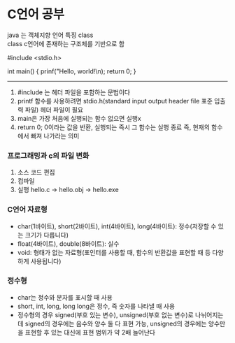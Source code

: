 # C언어 공부
java 는 객체지향 언어 특징 class  
class c언어에 존재하는 구조체를 기반으로 함

#include <stdio.h> 

int main() 
{
    prinf("Hello, world!\n);
    return 0;
}
<hr/>

1. #include 는 헤더 파일을 포함하는 문법이다
2. printf 함수를 사용하려면 stdio.h(standard input output header file 표준 입출력 파일) 헤더 파일이 필요
3. main은 가장 처음에 실행되는 함수 없으면 실행x
4. return 0; 0이라는 값을 반환, 실행되는 즉시 그 함수는 실행 종료 즉, 현재의 함수에서 빠져 나가라는 의미

### 프로그래밍과 c의 파일 변화
1. 소스 코드 편집 
2. 컴파일
3. 실행 
hello.c -> hello.obj -> hello.exe

### C언어 자료형
* char(1바이트), short(2바이트), int(4바이트), long(4바이트): 정수(저장할 수 있는 크기가 다릅니다)
* float(4바이트), double(8바이트): 실수
* void: 형태가 없는 자료형(포인터를 사용할 때, 함수의 반환값을 표현할 때 등 다양하게 사용됩니다)

### 정수형
* char는 정수와 문자를 표시할 때 사용
* short, int, long, long long은 정수, 즉 숫자를 나타낼 때 사용
* 정수형의 경우 signed(부호 있는 변수), unsigned(부호 없는 변수)로 나뉘어지는데 signed의 경우에는 음수와 양수 둘 다 표현 가능, unsigned의 경우에는 양수만을 표현할 후 있는 대신에 표현 범위가 약 2배 늘어난다 